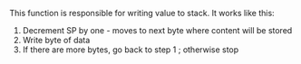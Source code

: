 This function is responsible for writing value to stack. It works like this:

1. Decrement SP by one - moves to next byte where content will be stored
2. Write byte of data
3. If there are more bytes, go back to step 1 ; otherwise stop